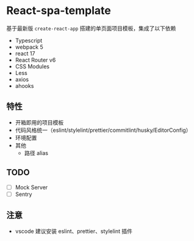 <!--
 * @Desc:
 * @Author: JacksonZhou
 * @Date: 2022/02/26
 * @LastEditTime: 2022/03/13
-->

# React-spa-template

基于最新版 `create-react-app` 搭建的单页面项目模板，集成了以下依赖

- Typescript
- webpack 5
- react 17
- React Router v6
- CSS Modules
- Less
- axios
- ahooks

## 特性

- 开箱即用的项目模板
- 代码风格统一（eslint/stylelint/prettier/commitlint/husky/EditorConfig）
- 环境配置
- 其他
  - 路径 alias

## TODO

- [ ] Mock Server
- [ ] Sentry

## 注意

- vscode 建议安装 eslint、prettier、stylelint 插件
